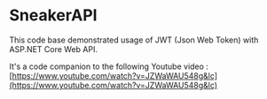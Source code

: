 # SneakerAPI


This code base demonstrated usage of JWT (Json Web Token) with ASP.NET Core Web API. 

It's a code companion to the following Youtube video :  [https://www.youtube.com/watch?v=JZWaWAU548g&lc](https://www.youtube.com/watch?v=JZWaWAU548g&lc)
